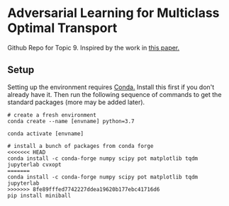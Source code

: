 # Adversarial Learning for Multiclass Optimal Transport

Github Repo for Topic 9. Inspired by the work in [this paper.](https://arxiv.org/pdf/2204.12676.pdf)

## Setup

Setting up the environment requires [Conda.](https://docs.conda.io/projects/conda/en/latest/user-guide/install/index.html) Install this first if you don't already have it. Then run the following sequence of commands to get the standard packages (more may be added later).

```
# create a fresh environment
conda create --name [envname] python=3.7

conda activate [envname]

# install a bunch of packages from conda forge
<<<<<<< HEAD
conda install -c conda-forge numpy scipy pot matplotlib tqdm jupyterlab cvxopt
=======
conda install -c conda-forge numpy scipy pot matplotlib tqdm jupyterlab
>>>>>>> 8fe89fffed7742227ddea19620b177ebc41716d6
pip install miniball
```
